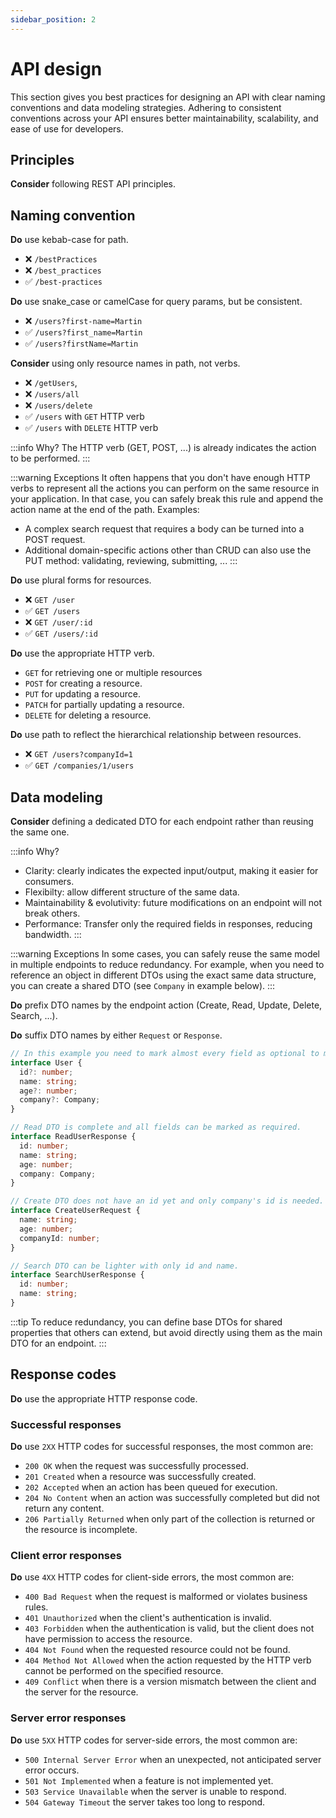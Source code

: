 ```yaml
---
sidebar_position: 2
---
```

# API design

This section gives you best practices for designing an API with clear naming conventions and data modeling strategies.
Adhering to consistent conventions across your API ensures better maintainability, scalability, and ease of use for developers.

## Principles

**Consider** following REST API principles.

## Naming convention

**Do** use kebab-case for path.
- ❌ `/bestPractices` 
- ❌ `/best_practices` 
- ✅ `/best-practices`

**Do** use snake_case or camelCase for query params, but be consistent.
- ❌ `/users?first-name=Martin` 
- ✅ `/users?first_name=Martin` 
- ✅ `/users?firstName=Martin`

**Consider** using only resource names in path, not verbs.
- ❌ `/getUsers`,
- ❌ `/users/all`
- ❌ `/users/delete`
- ✅ `/users` with `GET` HTTP verb
- ✅ `/users` with `DELETE` HTTP verb

:::info Why?
The HTTP verb (GET, POST, ...) is already indicates the action to be performed.
:::

:::warning Exceptions
It often happens that you don't have enough HTTP verbs to represent all the actions you can perform on the same resource in your application.
In that case, you can safely break this rule and append the action name at the end of the path. Examples:

- A complex search request that requires a body can be turned into a POST request.
- Additional domain-specific actions other than CRUD can also use the PUT method: validating, reviewing, submitting, ...
:::

**Do** use plural forms for resources.
- ❌ `GET /user`
- ✅ `GET /users`
- ❌ `GET /user/:id`
- ✅ `GET /users/:id`

**Do** use the appropriate HTTP verb.
- `GET` for retrieving one or multiple resources
- `POST` for creating a resource.
- `PUT` for updating a resource.
- `PATCH` for partially updating a resource.
- `DELETE` for deleting a resource.

**Do** use path to reflect the hierarchical relationship between resources.
- ❌ `GET /users?companyId=1`
- ✅ `GET /companies/1/users`

## Data modeling

**Consider** defining a dedicated DTO for each endpoint rather than reusing the same one.

:::info Why?
- Clarity: clearly indicates the expected input/output, making it easier for consumers.
- Flexibilty: allow different structure of the same data.
- Maintainability & evolutivity: future modifications on an endpoint will not break others.
- Performance: Transfer only the required fields in responses, reducing bandwidth.
:::

:::warning Exceptions
In some cases, you can safely reuse the same model in multiple endpoints to reduce redundancy. For example, when you need to reference an object in different DTOs using the exact same data structure, 
you can create a shared DTO (see `Company` in example below).
:::

**Do** prefix DTO names by the endpoint action (Create, Read, Update, Delete, Search, ...).

**Do** suffix DTO names by either `Request` or `Response`.

```ts title="❌ Example"
// In this example you need to mark almost every field as optional to match all use cases.
interface User {
  id?: number;
  name: string;
  age?: number;
  company?: Company;
}
```

```ts title="✅ Example"
// Read DTO is complete and all fields can be marked as required.
interface ReadUserResponse {
  id: number;
  name: string;
  age: number;
  company: Company;
}

// Create DTO does not have an id yet and only company's id is needed.
interface CreateUserRequest {
  name: string;
  age: number;
  companyId: number;
}

// Search DTO can be lighter with only id and name.
interface SearchUserResponse {
  id: number;
  name: string;
}
```

:::tip
To reduce redundancy, you can define base DTOs for shared properties that others can extend, but avoid directly using them as the main DTO for an endpoint.
:::

## Response codes

**Do** use the appropriate HTTP response code.

### Successful responses
**Do** use `2XX` HTTP codes for successful responses, the most common are:

- `200 OK` when the request was successfully processed.
- `201 Created` when a resource was successfully created.
- `202 Accepted` when an action has been queued for execution.
- `204 No Content` when an action was successfully completed but did not return any content.
- `206 Partially Returned` when only part of the collection is returned or the resource is incomplete.

### Client error responses

**Do** use `4XX` HTTP codes for client-side errors, the most common are:

- `400 Bad Request` when the request is malformed or violates business rules.
- `401 Unauthorized` when the client's authentication is invalid.
- `403 Forbidden` when the authentication is valid, but the client does not have permission to access the resource.
- `404 Not Found` when the requested resource could not be found.
- `404 Method Not Allowed` when the action requested by the HTTP verb cannot be performed on the specified resource.
- `409 Conflict` when there is a version mismatch between the client and the server for the resource.

### Server error responses

**Do** use `5XX` HTTP codes for server-side errors, the most common are:

- `500 Internal Server Error` when an unexpected, not anticipated server error occurs.
- `501 Not Implemented` when a feature is not implemented yet.
- `503 Service Unavailable` when the server is unable to respond.
- `504 Gateway Timeout` the server takes too long to respond.

